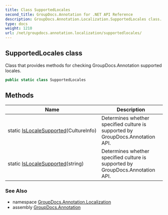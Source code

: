 ```yaml
---
title: Class SupportedLocales
second_title: GroupDocs.Annotation for .NET API Reference
description: GroupDocs.Annotation.Localization.SupportedLocales class. Class that provides methods for checking GroupDocs.Annotation supported locales
type: docs
weight: 1210
url: /net/groupdocs.annotation.localization/supportedlocales/
---
```

## SupportedLocales class

Class that provides methods for checking GroupDocs.Annotation supported locales.

```csharp
public static class SupportedLocales
```

## Methods

| Name | Description |
| --- | --- |
| static [IsLocaleSupported](../../groupdocs.annotation.localization/supportedlocales/islocalesupported/#islocalesupported)(CultureInfo) | Determines whether specified culture is supported by GroupDocs.Annotation API. |
| static [IsLocaleSupported](../../groupdocs.annotation.localization/supportedlocales/islocalesupported/#islocalesupported_1)(string) | Determines whether specified culture is supported by GroupDocs.Annotation API. |

### See Also

* namespace [GroupDocs.Annotation.Localization](../../groupdocs.annotation.localization/)
* assembly [GroupDocs.Annotation](../../)



